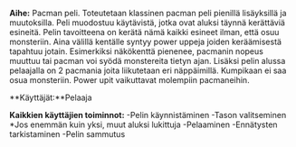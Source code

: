 **Aihe:** Pacman peli. Toteutetaan klassinen pacman peli pienillä lisäyksillä
 ja muutoksilla. Peli muodostuu käytävistä, jotka ovat aluksi täynnä kerättäviä
 esineitä. Pelin tavoitteena on kerätä nämä kaikki esineet ilman, että osuu monsteriin.
 Aina välillä kentälle syntyy power uppeja joiden keräämisestä tapahtuu jotain.
 Esimerkiksi näkökenttä pienenee, pacmanin nopeus muuttuu tai pacman voi syödä monstereita tietyn ajan. Lisäksi pelin alussa
 pelaajalla on 2 pacmania joita liikutetaan eri näppäimillä. Kumpikaan ei saa
 osua monsteriin. Power upit vaikuttavat molempiin pacmaneihin. 

**Käyttäjät:**Pelaaja

**Kaikkien käyttäjien toiminnot:**
-Pelin käynnistäminen
-Tason valitseminen
	*Jos enemmän kuin yksi, muut aluksi lukittuja
-Pelaaminen
-Ennätysten tarkistaminen
-Pelin sammutus


